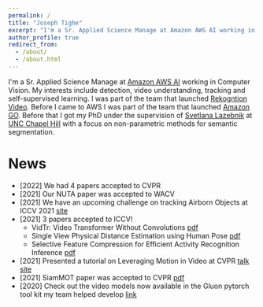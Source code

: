 ```yaml
---
permalink: /
title: "Joseph Tighe"
excerpt: "I'm a Sr. Applied Science Manage at Amazon AWS AI working in Computer Vision. I'm interested in detection, video classification, tracking and self-supervised learning. I was part of the initial Rekogntion video launch. Before I came to AWS I was part of the team that launched Amazon GO. Before that I got my PhD under the supervision of Svetlana Lazebnik at UNC Chapel Hill with a focus on non-parametric methods for semantic segmentation."
author_profile: true
redirect_from: 
  - /about/
  - /about.html
---
```


I'm a Sr. Applied Science Manage at [Amazon AWS AI](https://www.amazon.science/author/joseph-tighe) working in Computer Vision. My interests include detection, video understanding, tracking and self-supervised learning. 
I was part of the team that launched [Rekogntion Video](https://aws.amazon.com/rekognition/?trkCampaign=acq_paid_search_brand&sc_channel=ps&sc_campaign=acquisition_US&sc_publisher=Google&sc_category=Machine%20Learning&sc_country=US&sc_geo=NAMER&sc_outcome=acq&sc_detail=amazon%20image%20recognition&sc_content={adgroup}&sc_matchtype=e&sc_segment=531871356629&sc_medium=ACQ-P|PS-GO|Brand|Desktop|SU|Machine%20Learning|Solution|US|EN|Sitelink&s_kwcid=AL!4422!3!531871356629!e!!g!!amazon%20image%20recognition&ef_id=CjwKCAjwo4mIBhBsEiwAKgzXONpL2V-1pMjqPxK9qFnAeId2KPIE4IB1Wl2dk-RYmxGzPwxfD34DeBoCbJMQAvD_BwE:G:s&s_kwcid=AL!4422!3!531871356629!e!!g!!amazon%20image%20recognition&blog-cards.sort-by=item.additionalFields.createdDate&blog-cards.sort-order=desc).
Before I came to AWS I was part of the team that launched [Amazon GO](https://www.amazon.com/b?ie=UTF8&node=16008589011). 
Before that I got my PhD under the supervision of [Svetlana Lazebnik](https://slazebni.cs.illinois.edu/) at [UNC Chapel Hill](https://cs.unc.edu/) with a focus on non-parametric methods for semantic segmentation.

News
======
* [2022] We had 4 papers accepted to CVPR
* [2021] Our NUTA paper was accepted to WACV
* [2021] We have an upcoming challenge on tracking Airborn Objects at ICCV 2021 [site](https://zontakm9.github.io/aot-iccvw21/)
* [2021] 3 papers accepted to ICCV! 
    * VidTr: Video Transformer Without Convolutions [pdf](https://arxiv.org/pdf/2104.11746.pdf)
    * Single View Physical Distance Estimation using Human Pose [pdf](https://arxiv.org/pdf/2106.10335.pdf)
    * Selective Feature Compression for Efficient Activity Recognition Inference [pdf](https://arxiv.org/pdf/2104.00179.pdf)
* [2021] Presented a tutorial on Leveraging Motion in Video at CVPR [talk](https://youtu.be/6j55CyKwkP8) [site](https://bryanyzhu.github.io/video-cvpr2021/)
* [2021] SiamMOT paper was accepted to CVPR [pdf](https://openaccess.thecvf.com/content/CVPR2021/papers/Shuai_SiamMOT_Siamese_Multi-Object_Tracking_CVPR_2021_paper.pdf)
* [2020] Check out the video models now available in the Gluon pytorch tool kit my team helped develop [link](https://cv.gluon.ai/model_zoo/action_recognition.html)
